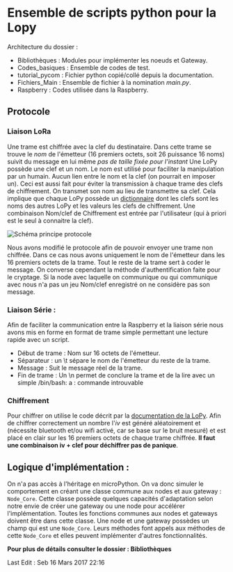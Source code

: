 # Ensemble de scripts python pour la Lopy

Architecture du dossier :

- Bibliothèques : Modules pour implémenter les noeuds et Gateway.
- Codes\_basiques : Ensemble de codes de test.
- tutorial\_pycom : Fichier python copié/collé depuis la documentation.
- Fichiers\_Main : Ensemble de fichier à la nomination *main.py*.
- Raspberry : Codes utilisée dans la Raspberry.


## Protocole

### Liaison LoRa

Une trame est chiffrée avec la clef du destinataire.
Dans cette trame se trouve le *nom* de l'émetteur (16 premiers octets, soit 26 puissance 16 noms)
suivit du message en lui même *pas de taille fixée pour l'instant*
Une LoPy possède une clef et un nom. Le nom est utilisé pour faciliter la manipulation par
un humain. Aucun lien entre le nom et la clef (on pourrait en imposer un).
Ceci est aussi fait pour éviter la transmission à chaque trame des clefs de chiffrement. On transmet son nom au lieu de transmettre sa clef. 
Cela implique que chaque LoPy possède un [dictionnaire](https://openclassrooms.com/courses/apprenez-a-programmer-en-python/les-dictionnaires-2)
dont les clefs sont les noms des autres LoPy et les valeurs les clefs de chiffrement.
Une combinaison Nom/clef de Chiffrement est entrée par l'utilisateur (qui à priori est le seul à connaitre la clef).

![Schéma principe protocole](https://github.com/SRimbaud/Passerelle_LoPy/blob/master/scripts/Sch%C3%A9ma_trame.jpg)

Nous avons modifié le protocole afin de pouvoir envoyer une trame non chiffrée.
Dans ce cas nous avons uniquement le nom de l'émetteur dans les 16 premiers 
octets de la trame. Tout le reste de la trame sert à coder le message. 
On converse cependant la méthode d'authentification faite pour le cryptage.
Si la node avec laquelle on communique ou qui communique avec nous n'a pas
un jeu Nom/clef enregistré on ne considère pas son message.

### Liaison Série :

Afin de faciliter la communication entre la Raspberry et la liaison série nous
avons mis en forme en format de trame simple permettant une lecture rapide 
avec un script.

- Début de trame : Nom sur 16 octets de l'émetteur.
- Séparateur : un \t sépare le nom de l'émetteur du reste de la trame.
- Message : Suit le message réel de la trame.
- Fin de trame : Un \n permet de conclure la trame et de la lire avec un simple
/bin/bash: a : commande introuvable


### Chiffrement

Pour chiffrer on utilise le code décrit par la [documentation de la LoPy](https://docs.pycom.io/pycom_esp32/library/ucrypto.AES.html ).
Afin de chiffrer correctement un nombre l'*iv* est généré aléatoirement et (nécessite bluetooth et/ou wifi activé, car se base sur le bruit mesuré)
et est placé en clair sur les 16 premiers octets de chaque trame chiffrée. **Il faut une combinaison iv + clef pour déchiffrer pas de panique**.


## Logique d'implémentation :

On n'a pas accès à l'héritage en microPython. On va donc simuler le comportement en créant une classe commune
aux nodes et aux gateway : `Node_Core`. Cette classe possède quelques capacités d'adaptation selon notre envie de
créer une gateway ou une node pour accélérer l'implémentation. Toutes les fonctions communes aux nodes et gateways
doivent être dans cette classe.
Une node et une gateway possèdes un champ qui est une `Node_Core`. Leurs méthodes font appels aux méthodes de cette
`Node_Core` et elles peuvent implémenter d'autres fonctionnalités.

**Pour plus de détails consulter le dossier : Bibliothèques**



Last Edit : Seb 16 Mars 2017 22:16
